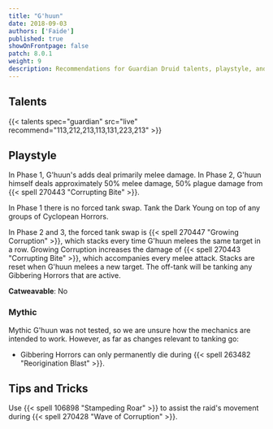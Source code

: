 ```yaml
---
title: "G'huun"
date: 2018-09-03
authors: ['Faide']
published: true
showOnFrontpage: false
patch: 8.0.1
weight: 9
description: Recommendations for Guardian Druid talents, playstyle, and tips and tricks for G'huun in Uldir, on Normal/Heroic and Mythic difficulties.
---
```


## Talents

{{< talents spec="guardian" src="live" recommend="113,212,213,113,131,223,213" >}}

## Playstyle

In Phase 1, G'huun's adds deal primarily melee damage. In Phase 2, G'huun himself deals approximately 50% melee damage, 50% plague damage from {{< spell 270443 "Corrupting Bite" >}}.

In Phase 1 there is no forced tank swap. Tank the Dark Young on top of any groups of Cyclopean Horrors.

In Phase 2 and 3, the forced tank swap is {{< spell 270447 "Growing Corruption" >}}, which stacks every time G'huun melees the same target in a row. Growing Corruption increases the damage of {{< spell 270443 "Corrupting Bite" >}}, which accompanies every melee attack. Stacks are reset when G'huun melees a new target. The off-tank will be tanking any Gibbering Horrors that are active.

**Catweavable**: No

### Mythic

Mythic G'huun was not tested, so we are unsure how the mechanics are intended to work. However, as far as changes relevant to tanking go:

- Gibbering Horrors can only permanently die during {{< spell 263482 "Reorigination Blast" >}}.

## Tips and Tricks

Use {{< spell 106898 "Stampeding Roar" >}} to assist the raid's movement during {{< spell 270428 "Wave of Corruption" >}}.
